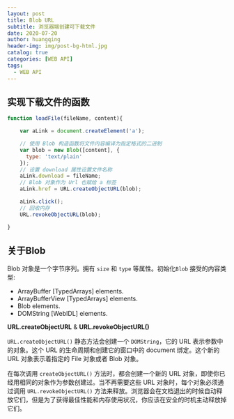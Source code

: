 ```yaml
---
layout: post
title: Blob URL
subtitle: 浏览器端创建可下载文件
date: 2020-07-20
author: huangqing
header-img: img/post-bg-html.jpg
catalog: true
categories: [WEB API]
tags:
  - WEB API
---
```




## 实现下载文件的函数

```js
function loadFile(fileName, content){

    var aLink = document.createElement('a');

    // 使用 Blob 构造函数将文件内容编译为指定格式的二进制
    var blob = new Blob([content], {
      type: 'text/plain'
    });
    // 设置 download 属性设置文件名称
    aLink.download = fileName;
    // Blob 对象作为 Url 也赋给 a 标签
    aLink.href = URL.createObjectURL(blob);

    aLink.click();
    // 回收内存
    URL.revokeObjectURL(blob);

}
```

## 关于Blob



Blob 对象是一个字节序列。拥有 `size` 和 `type` 等属性。初始化`Blob` 接受的内容类型:

+ ArrayBuffer [TypedArrays] elements.
+ ArrayBufferView [TypedArrays] elements.
+ Blob elements.
+ DOMString [WebIDL] elements.


**URL.createObjectURL** & **URL.revokeObjectURL()**


`URL.createObjectURL()` 静态方法会创建一个 `DOMString`，它的 URL 表示参数中的对象。这个 URL 的生命周期和创建它的窗口中的 document 绑定。这个新的URL 对象表示着指定的 File 对象或者 Blob 对象。


在每次调用 `createObjectURL()` 方法时，都会创建一个新的 URL 对象，即使你已经用相同的对象作为参数创建过。当不再需要这些 URL 对象时，每个对象必须通过调用 `URL.revokeObjectURL()` 方法来释放。浏览器会在文档退出的时候自动释放它们，但是为了获得最佳性能和内存使用状况，你应该在安全的时机主动释放掉它们。